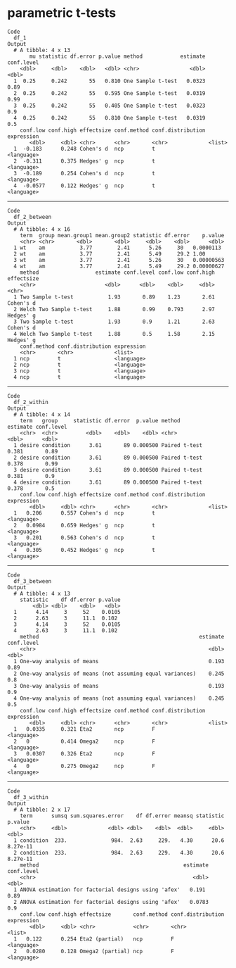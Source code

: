 #  parametric t-tests

    Code
      df_1
    Output
      # A tibble: 4 x 13
           mu statistic df.error p.value method            estimate conf.level
        <dbl>     <dbl>    <dbl>   <dbl> <chr>                <dbl>      <dbl>
      1  0.25     0.242       55   0.810 One Sample t-test   0.0323       0.89
      2  0.25     0.242       55   0.595 One Sample t-test   0.0319       0.99
      3  0.25     0.242       55   0.405 One Sample t-test   0.0323       0.9 
      4  0.25     0.242       55   0.810 One Sample t-test   0.0319       0.5 
        conf.low conf.high effectsize conf.method conf.distribution expression
           <dbl>     <dbl> <chr>      <chr>       <chr>             <list>    
      1  -0.183      0.248 Cohen's d  ncp         t                 <language>
      2  -0.311      0.375 Hedges' g  ncp         t                 <language>
      3  -0.189      0.254 Cohen's d  ncp         t                 <language>
      4  -0.0577     0.122 Hedges' g  ncp         t                 <language>

---

    Code
      df_2_between
    Output
      # A tibble: 4 x 16
        term  group mean.group1 mean.group2 statistic df.error    p.value
        <chr> <chr>       <dbl>       <dbl>     <dbl>    <dbl>      <dbl>
      1 wt    am           3.77        2.41      5.26     30   0.0000113 
      2 wt    am           3.77        2.41      5.49     29.2 1.00      
      3 wt    am           3.77        2.41      5.26     30   0.00000563
      4 wt    am           3.77        2.41      5.49     29.2 0.00000627
        method                  estimate conf.level conf.low conf.high effectsize
        <chr>                      <dbl>      <dbl>    <dbl>     <dbl> <chr>     
      1 Two Sample t-test           1.93       0.89    1.23       2.61 Cohen's d 
      2 Welch Two Sample t-test     1.88       0.99    0.793      2.97 Hedges' g 
      3 Two Sample t-test           1.93       0.9     1.21       2.63 Cohen's d 
      4 Welch Two Sample t-test     1.88       0.5     1.58       2.15 Hedges' g 
        conf.method conf.distribution expression
        <chr>       <chr>             <list>    
      1 ncp         t                 <language>
      2 ncp         t                 <language>
      3 ncp         t                 <language>
      4 ncp         t                 <language>

---

    Code
      df_2_within
    Output
      # A tibble: 4 x 14
        term   group     statistic df.error  p.value method        estimate conf.level
        <chr>  <chr>         <dbl>    <dbl>    <dbl> <chr>            <dbl>      <dbl>
      1 desire condition      3.61       89 0.000500 Paired t-test    0.381       0.89
      2 desire condition      3.61       89 0.000500 Paired t-test    0.378       0.99
      3 desire condition      3.61       89 0.000500 Paired t-test    0.381       0.9 
      4 desire condition      3.61       89 0.000500 Paired t-test    0.378       0.5 
        conf.low conf.high effectsize conf.method conf.distribution expression
           <dbl>     <dbl> <chr>      <chr>       <chr>             <list>    
      1   0.206      0.557 Cohen's d  ncp         t                 <language>
      2   0.0984     0.659 Hedges' g  ncp         t                 <language>
      3   0.201      0.563 Cohen's d  ncp         t                 <language>
      4   0.305      0.452 Hedges' g  ncp         t                 <language>

---

    Code
      df_3_between
    Output
      # A tibble: 4 x 13
        statistic    df df.error p.value
            <dbl> <dbl>    <dbl>   <dbl>
      1      4.14     3     52    0.0105
      2      2.63     3     11.1  0.102 
      3      4.14     3     52    0.0105
      4      2.63     3     11.1  0.102 
        method                                                   estimate conf.level
        <chr>                                                       <dbl>      <dbl>
      1 One-way analysis of means                                   0.193       0.89
      2 One-way analysis of means (not assuming equal variances)    0.245       0.8 
      3 One-way analysis of means                                   0.193       0.9 
      4 One-way analysis of means (not assuming equal variances)    0.245       0.5 
        conf.low conf.high effectsize conf.method conf.distribution expression
           <dbl>     <dbl> <chr>      <chr>       <chr>             <list>    
      1   0.0335     0.321 Eta2       ncp         F                 <language>
      2   0          0.414 Omega2     ncp         F                 <language>
      3   0.0307     0.326 Eta2       ncp         F                 <language>
      4   0          0.275 Omega2     ncp         F                 <language>

---

    Code
      df_3_within
    Output
      # A tibble: 2 x 17
        term      sumsq sum.squares.error    df df.error meansq statistic  p.value
        <chr>     <dbl>             <dbl> <dbl>    <dbl>  <dbl>     <dbl>    <dbl>
      1 condition  233.              984.  2.63     229.   4.30      20.6 8.27e-11
      2 condition  233.              984.  2.63     229.   4.30      20.6 8.27e-11
        method                                              estimate conf.level
        <chr>                                                  <dbl>      <dbl>
      1 ANOVA estimation for factorial designs using 'afex'   0.191        0.89
      2 ANOVA estimation for factorial designs using 'afex'   0.0783       0.9 
        conf.low conf.high effectsize       conf.method conf.distribution expression
           <dbl>     <dbl> <chr>            <chr>       <chr>             <list>    
      1   0.122      0.254 Eta2 (partial)   ncp         F                 <language>
      2   0.0280     0.128 Omega2 (partial) ncp         F                 <language>

